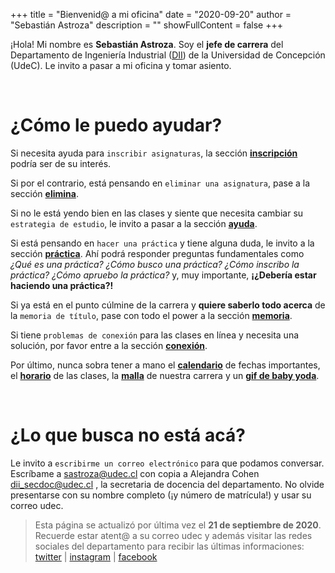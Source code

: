 +++
title = "Bienvenid@ a mi oficina"
date = "2020-09-20"
author = "Sebastián Astroza"
description = ""
showFullContent = false
+++

¡Hola! Mi nombre es **Sebastián Astroza**. Soy el **jefe de carrera** del Departamento de Ingeniería Industrial ([DII](https://dii.udec.cl/)) de la Universidad de Concepción (UdeC).  Le invito a pasar a mi oficina y tomar asiento. 

&nbsp;    

# ¿Cómo le puedo ayudar?

Si necesita ayuda para `inscribir asignaturas`, la sección **[inscripción](/inscripcion)** podría ser de su interés. 

Si por el contrario, está pensando en `eliminar una asignatura`, pase a la sección **[elimina](/elimina)**.

Si no le está yendo bien en las clases y siente que necesita cambiar su `estrategia de estudio`, le invito a pasar a la sección **[ayuda](/ayuda)**.

Si está pensando en `hacer una práctica` y tiene alguna duda, le invito a la sección **[práctica](/practica)**. Ahí podrá responder preguntas fundamentales como *¿Qué es una práctica?* *¿Cómo busco una práctica?* *¿Cómo inscribo la práctica?* *¿Cómo apruebo la práctica?* y, muy importante, **¡¿Debería estar haciendo una práctica?!**

Si ya está en el punto cúlmine de la carrera y **quiere saberlo todo acerca** de la `memoria de título`, pase con todo el power a la sección **[memoria](/memoria)**.

Si tiene `problemas de conexión` para las clases en línea y necesita una solución, por favor entre a la sección **[conexión](/conexion)**.


Por último, nunca sobra tener a mano el **[calendario](http://secad.ing.udec.cl/horarios)** de fechas importantes, el **[horario](http://secad.ing.udec.cl/indez.php?r=hs)** de las clases, la **[malla](https://dii.udec.cl/programa-academico/)** de nuestra carrera y un **[gif de baby yoda](https://giphy.com/search/baby-yoda)**.

&nbsp;    

# ¿Lo que busca no está acá?

Le invito a `escribirme un correo electrónico` para que podamos conversar. Escríbame a sastroza@udec.cl con copia a Alejandra Cohen dii_secdoc@udec.cl , la secretaria de docencia del departamento. No olvide presentarse con su nombre completo (¡y número de matrícula!) y usar su correo udec.

> Esta página se actualizó por última vez el **21 de septiembre de 2020**. Recuerde estar atent@ a su correo udec y además visitar las redes sociales del departamento para recibir las últimas informaciones: [twitter](https://twitter.com/diiudec) | [instagram](https://www.instagram.com/dii_udec/) | [facebook](https://www.facebook.com/dii.udec/) 


